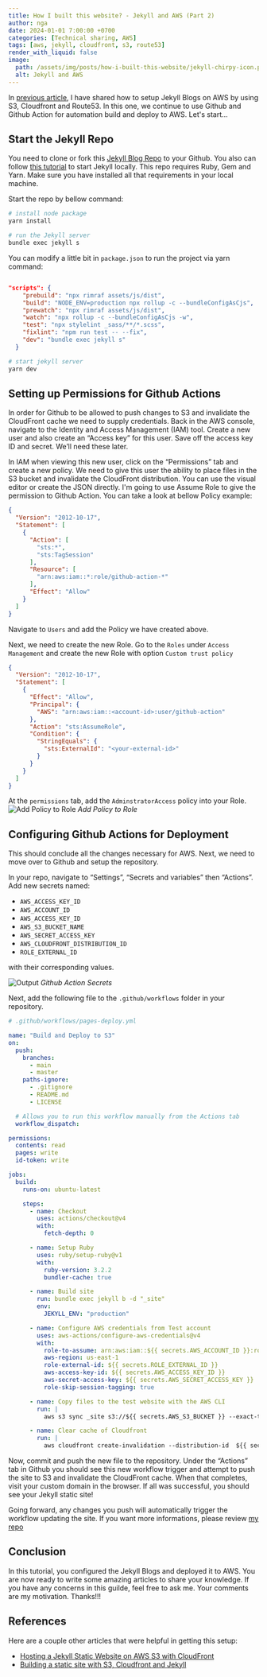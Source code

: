 ```yaml
---
title: How I built this website? - Jekyll and AWS (Part 2)
author: nga
date: 2024-01-01 7:00:00 +0700
categories: [Technical sharing, AWS]
tags: [aws, jekyll, cloudfront, s3, route53]
render_with_liquid: false
image:
  path: /assets/img/posts/how-i-built-this-website/jekyll-chirpy-icon.png
  alt: Jekyll and AWS
---
```


In [previous article](/posts/how-i-built-this-website-part-1), I have shared how to setup Jekyll Blogs on AWS by using S3, Cloudfront and Route53. In this one, we continue to use Github and Github Action for automation build and deploy to AWS. Let's start...

## Start the Jekyll Repo

You need to clone or fork this [Jekyll Blog Repo](https://github.com/cotes2020/jekyll-theme-chirpy) to your Github. You also can follow [this tutorial](https://chirpy.cotes.page/posts/getting-started/) to start Jekyll locally. This repo requires Ruby, Gem and Yarn. Make sure you have installed all that requirements in your local machine.

Start the repo by bellow command:

```bash
# install node package
yarn install

# run the Jekyll server
bundle exec jekyll s
```

You can modify a little bit in `package.json` to run the project via yarn command:

```json

"scripts": {
    "prebuild": "npx rimraf assets/js/dist",
    "build": "NODE_ENV=production npx rollup -c --bundleConfigAsCjs",
    "prewatch": "npx rimraf assets/js/dist",
    "watch": "npx rollup -c --bundleConfigAsCjs -w",
    "test": "npx stylelint _sass/**/*.scss",
    "fixlint": "npm run test -- --fix",
    "dev": "bundle exec jekyll s" 
  }

```

```bash
# start jekyll server
yarn dev
```

## Setting up Permissions for Github Actions

In order for Github to be allowed to push changes to S3 and invalidate the CloudFront cache we need to supply credentials. Back in the AWS console, navigate to the Identity and Access Management (IAM) tool. Create a new user and also create an “Access key” for this user. Save off the access key ID and secret. We’ll need these later.

In IAM when viewing this new user, click on the “Permissions” tab and create a new policy. We need to give this user the ability to place files in the S3 bucket and invalidate the CloudFront distribution. You can use the visual editor or create the JSON directly. I'm going to use Assume Role to give the permission to Github Action. You can take a look at bellow Policy example:

```json
{
  "Version": "2012-10-17",
  "Statement": [
    {
      "Action": [
        "sts:*",
        "sts:TagSession"
      ],
      "Resource": [
        "arn:aws:iam::*:role/github-action-*"
      ],
      "Effect": "Allow"
    }
  ]
}
```

Navigate to `Users` and add the Policy we have created above.

Next, we need to create the new Role. Go to the `Roles` under `Access Management` and create the new Role with option `Custom trust policy`

```json
{
  "Version": "2012-10-17",
  "Statement": [
    {
      "Effect": "Allow",
      "Principal": {
        "AWS": "arn:aws:iam::<account-id>:user/github-action"
      },
      "Action": "sts:AssumeRole",
      "Condition": {
        "StringEquals": {
          "sts:ExternalId": "<your-external-id>"
        }
      }
    }
  ]
}
```

At the `permissions` tab, add the `AdminstratorAccess` policy into your Role.
![Add Policy to Role](/assets/img/posts/how-i-built-this-website/add-policy-to-role.png)
_Add Policy to Role_

## Configuring Github Actions for Deployment
This should conclude all the changes necessary for AWS. Next, we need to move over to Github and setup the repository.

In your repo, navigate to “Settings”, “Secrets and variables” then “Actions”. Add new secrets named:
 - `AWS_ACCESS_KEY_ID`
 - `AWS_ACCOUNT_ID`
 - `AWS_ACCESS_KEY_ID`
 - `AWS_S3_BUCKET_NAME`
 - `AWS_SECRET_ACCESS_KEY`
 - `AWS_CLOUDFRONT_DISTRIBUTION_ID`
 - `ROLE_EXTERNAL_ID`

with their corresponding values. 

![Output](/assets/img/posts/how-i-built-this-website/github-action-secrets.png)
_Github Action Secrets_

Next, add the following file to the `.github/workflows` folder in your repository.

```yaml
# .github/workflows/pages-deploy.yml

name: "Build and Deploy to S3"
on:
  push:
    branches:
      - main
      - master
    paths-ignore:
      - .gitignore
      - README.md
      - LICENSE

  # Allows you to run this workflow manually from the Actions tab
  workflow_dispatch:

permissions:
  contents: read
  pages: write
  id-token: write

jobs:
  build:
    runs-on: ubuntu-latest

    steps:
      - name: Checkout
        uses: actions/checkout@v4
        with:
          fetch-depth: 0

      - name: Setup Ruby
        uses: ruby/setup-ruby@v1
        with:
          ruby-version: 3.2.2
          bundler-cache: true

      - name: Build site
        run: bundle exec jekyll b -d "_site"
        env:
          JEKYLL_ENV: "production"

      - name: Configure AWS credentials from Test account
        uses: aws-actions/configure-aws-credentials@v4
        with:
          role-to-assume: arn:aws:iam::${{ secrets.AWS_ACCOUNT_ID }}:role/<role-name>
          aws-region: us-east-1
          role-external-id: ${{ secrets.ROLE_EXTERNAL_ID }}
          aws-access-key-id: ${{ secrets.AWS_ACCESS_KEY_ID }}
          aws-secret-access-key: ${{ secrets.AWS_SECRET_ACCESS_KEY }}
          role-skip-session-tagging: true

      - name: Copy files to the test website with the AWS CLI
        run: |
          aws s3 sync _site s3://${{ secrets.AWS_S3_BUCKET }} --exact-timestamps --delete

      - name: Clear cache of Cloudfront
        run: |
          aws cloudfront create-invalidation --distribution-id  ${{ secrets.DISTRIBUTION_ID }} --paths "/*"

```

Now, commit and push the new file to the repository. Under the “Actions” tab in Github you should see this new workflow trigger and attempt to push the site to S3 and invalidate the CloudFront cache. When that completes, visit your custom domain in the browser. If all was successful, you should see your Jekyll static site!

Going forward, any changes you push will automatically trigger the workflow updating the site. If you want more informations, please review [my repo](https://github.com/ngahoangvan/blog)

## Conclusion

In this tutorial, you configured the Jekyll Blogs and deployed it to AWS. You are now ready to write some amazing articles to share your knowledge. If you have any concerns in this guilde, feel free to ask me. Your comments are my motivation. Thanks!!!

## References
Here are a couple other articles that were helpful in getting this setup:
- [Hosting a Jekyll Static Website on AWS S3 with CloudFront](https://predicatemethod.com/posts/hosting-a-jekyll-static-website-on-aws-s3-with-cloudfront/)
- [Building a static site with S3, Cloudfront and Jekyll](https://techroads.org/building-a-static-site-with-s3-cloudfront-and-jekyll/)
